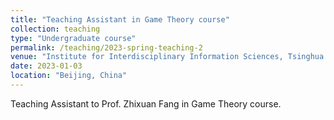 ```yaml
---
title: "Teaching Assistant in Game Theory course"
collection: teaching
type: "Undergraduate course"
permalink: /teaching/2023-spring-teaching-2
venue: "Institute for Interdisciplinary Information Sciences, Tsinghua University"
date: 2023-01-03
location: "Beijing, China"
---
```


Teaching Assistant to Prof. Zhixuan Fang in Game Theory course. 

<!-- Heading 1
======

Heading 2
======

Heading 3
====== -->